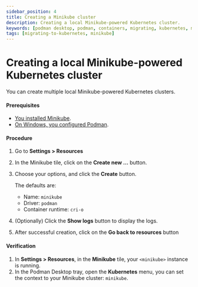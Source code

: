 ```yaml
---
sidebar_position: 4
title: Creating a Minikube cluster
description: Creating a local Minikube-powered Kubernetes cluster.
keywords: [podman desktop, podman, containers, migrating, kubernetes, minikube]
tags: [migrating-to-kubernetes, minikube]
---
```


# Creating a local Minikube-powered Kubernetes cluster

You can create multiple local Minikube-powered Kubernetes clusters.

#### Prerequisites

- [You installed Minikube](/docs/onboarding-for-kubernetes/minikube/installing-minikube).
- [On Windows, you configured Podman](/docs/onboarding-for-kubernetes/minikube/configuring-podman-for-minikube-on-windows).

#### Procedure

1. Go to **<icon icon="fa-solid fa-cog" size="lg" /> Settings > Resources**
1. In the Minikube tile, click on the **Create new ...** button.
1. Choose your options, and click the **Create** button.

   The defaults are:

   - Name: `minikube`
   - Driver: `podman`
   - Container runtime: `cri-o`

1. (Optionally) Click the **Show logs** button to display the logs.
1. After successful creation, click on the **Go back to resources** button

#### Verification

1. In **<icon icon="fa-solid fa-cog" size="lg" /> Settings > Resources**, in the **Minikube** tile, your `<minikube>` instance is running.
1. In the Podman Desktop tray, open the **Kubernetes** menu, you can set the context to your Minikube cluster: `minikube`.
